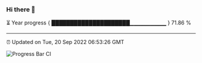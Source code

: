 ### Hi there 👋

⏳ Year progress { █████████████████████▁▁▁▁▁▁▁▁▁ } 71.86 %

---

⏰ Updated on Tue, 20 Sep 2022 06:53:26 GMT

![Progress Bar CI](https://github.com/ZhaoGui/ZhaoGui/workflows/Progress%20Bar%20CI/badge.svg)
